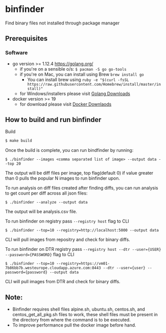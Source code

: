 # binfinder
Find binary files not installed through package manager


## Prerequisites

### Software

- go version &gt;= 1.12.4 <https://golang.org/>
  - if you're on a sensible o/s: `$ pacman -S go go-tools`
  - if you're on Mac, you can install using Brew `brew install go`
    - You can install brew using `ruby -e "$(curl -fsSL https://raw.githubusercontent.com/Homebrew/install/master/install)"`
  - for Windows/installers please visit [Golang Downloads](https://golang.org/dl/)
- docker version &gt;= 19
  - for download please visit [Docker Downlaods](https://docs.docker.com/engine/install/)


## How to build and run binfinder
Build
```bash
$ make build
```
Once the build is complete, you can run bindfinder by running:
```
$ ./binfinder --images <comma separated list of image> --output data --top 20
```
The output will be diff files per image, top flag(default 0) if value greater than 0 pulls the popular N images to run binfinder upon.

To run analysis on diff files created after finding diffs, you can run analysis to get count per diff across all json files:
```
$ ./binfinder --analyze --output data
```
The output will be analysis.csv file.

To run binfinder on registry pass `--registry host` flag to CLI
```
$ ./binfinder --top=10 --registry=http://localhost:5000 --output data
```
CLI will pull images from repositry and check for binary diffs.

To run binfinder on DTR registry pass `--registry host --dtr --user={USER} --password={PASSWORD}` flag to CLI
```
$ ./binfinder --top=10 --registry=https://vm01-7b86bb7b.westeurope.cloudapp.azure.com:8443 --dtr --user={user} --password={password} --output data
```
CLI will pull images from DTR and check for binary diffs.

## Note:
* Binfinder requires shell files alpine.sh, ubuntu.sh, centos.sh, and centos_get_all_pkg.sh files to work, these shell files
must be present in the directory from where the command is to be executed.
* To improve performance pull the docker image before hand.
